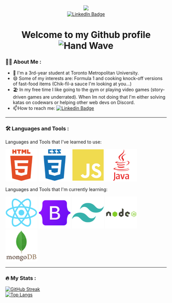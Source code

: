 <div id="header" align="center">
  <img src="https://media.giphy.com/media/WSBeyxvC1jH496xQGA/giphy.gif" width="300"/>
</div>
<div id="badges" align="center">
  <a href="https://www.linkedin.com/in/henry-arboladora/">
    <img src="https://img.shields.io/badge/LinkedIn-blue?style=for-the-badge&logo=linkedin&logoColor=white" alt="LinkedIn Badge"/>
  </a>
</div>
<h1 align="center">
Welcome to my Github profile 
<img src="https://media.giphy.com/media/hvRJCLFzcasrR4ia7z/giphy.gif" alt="Hand Wave" width="40"/>
</h1>

### :man_technologist: About Me :
- :open_book: I'm a 3rd-year student at Toronto Metropolitan University.
- :smile: Some of my interests are: Formula 1 and cooking knock-off versions of fast-food items (Chik-fil-a sauce I'm looking at you...)
- :beach_umbrella: In my free time I like going to the gym or playing video games (story-driven games are underrated). When Im not doing that I'm either solving katas on codewars or helping other web devs on Discord.
- :mailbox:How to reach me: [![Linkedin Badge](https://img.shields.io/badge/-Henry%20Arboladora-blue?style=flat&logo=Linkedin&logoColor=white)](https://www.linkedin.com/in/henry-arboladora/)
---

### :hammer_and_wrench: Languages and Tools :
<div>
  <div id="learned">
      <p>Languages and Tools that I've learned to use:</p>
      <img src="https://github.com/devicons/devicon/blob/master/icons/html5/html5-plain-wordmark.svg" height="100">
      <img src="https://github.com/devicons/devicon/blob/master/icons/css3/css3-plain-wordmark.svg" height="100">
      <img src="https://github.com/devicons/devicon/blob/master/icons/javascript/javascript-plain.svg" height="100">
      <img src="https://github.com/devicons/devicon/blob/master/icons/java/java-plain-wordmark.svg" height="100">
  </div>
  <div id="learning">
      <p>Languages and Tools that I'm currently learning:</p>
      <img src="https://github.com/devicons/devicon/blob/master/icons/react/react-original.svg" height="100">
      <img src="https://github.com/devicons/devicon/blob/master/icons/bootstrap/bootstrap-original.svg" height="100">
      <img src="https://github.com/devicons/devicon/blob/master/icons/tailwindcss/tailwindcss-plain.svg" height="100">
      <img src="https://github.com/devicons/devicon/blob/master/icons/nodejs/nodejs-original-wordmark.svg" height="100">
      <img src="https://github.com/devicons/devicon/blob/master/icons/mongodb/mongodb-original-wordmark.svg" height="100">
  </div>
</div>

---

### :fire: My Stats :
[![GitHub Streak](http://github-readme-streak-stats.herokuapp.com?user=Henry-Arb&theme=dark&background=000000)](https://git.io/streak-stats)  
[![Top Langs](https://github-readme-stats.vercel.app/api/top-langs/?username=Henry-Arb&layout=compact&theme=vision-friendly-dark)](https://github.com/anuraghazra/github-readme-stats)
